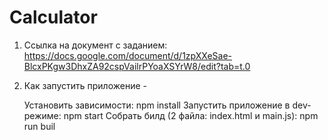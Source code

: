 # Calculator

1. Ссылка на документ с заданием: https://docs.google.com/document/d/1zpXXeSae-BlcxPKgw3DhxZA92cspVailrPYoaXSYrW8/edit?tab=t.0

2. Как запустить приложение -

   Установить зависимости: npm install
   Запустить приложение в dev-режиме: npm start
   Собрать билд (2 файла: index.html и main.js): npm run buil
